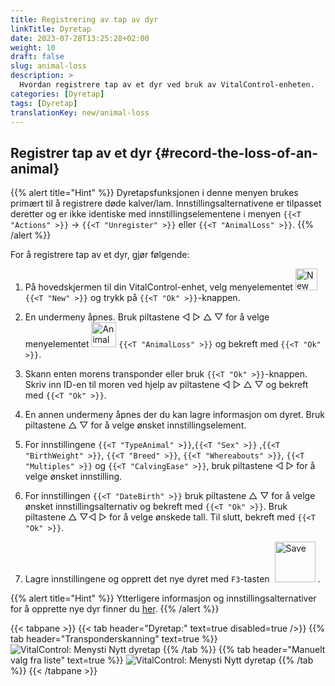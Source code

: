 ```yaml
---
title: Registrering av tap av dyr
linkTitle: Dyretap
date: 2023-07-28T13:25:28+02:00
weight: 10
draft: false
slug: animal-loss
description: >
  Hvordan registrere tap av et dyr ved bruk av VitalControl-enheten.
categories: [Dyretap]
tags: [Dyretap]
translationKey: new/animal-loss
---
```

## Registrer tap av et dyr {#record-the-loss-of-an-animal}

{{% alert title="Hint" %}}
Dyretapsfunksjonen i denne menyen brukes primært til å registrere døde kalver/lam. Innstillingsalternativene er tilpasset deretter og er ikke identiske med innstillingselementene i menyen `{{<T "Actions" >}}` -> `{{<T "Unregister" >}}` eller `{{<T "AnimalLoss" >}}`.
{{% /alert %}}

For å registrere tap av et dyr, gjør følgende:

1. På hovedskjermen til din VitalControl-enhet, velg menyelementet <img src="/icons/main/new-animal.svg" width="35" align="bottom" alt="New animal" /> `{{<T "New" >}}` og trykk på `{{<T "Ok" >}}`-knappen.

2. En undermeny åpnes. Bruk piltastene ◁ ▷ △ ▽ for å velge menyelementet <img src="/icons/main/stillbirth.svg" width="40" align="bottom" alt="Animal loss" /> `{{<T "AnimalLoss" >}}` og bekreft med `{{<T "Ok" >}}`.

3. Skann enten morens transponder eller bruk `{{<T "Ok" >}}`-knappen. Skriv inn ID-en til moren ved hjelp av piltastene ◁ ▷ △ ▽ og bekreft med `{{<T "Ok" >}}`.

4. En annen undermeny åpnes der du kan lagre informasjon om dyret. Bruk piltastene △ ▽ for å velge ønsket innstillingselement.

5. For innstillingene `{{<T "TypeAnimal" >}}`,`{{<T "Sex" >}}` ,`{{<T "BirthWeight" >}}`, `{{<T "Breed" >}}`, `{{<T "Whereabouts" >}}`, `{{<T "Multiples" >}}` og `{{<T "CalvingEase" >}}`, bruk piltastene ◁ ▷ for å velge ønsket innstilling.

6. For innstillingen `{{<T "DateBirth" >}}` bruk piltastene △ ▽ for å velge ønsket innstillingsalternativ og bekreft med `{{<T "Ok" >}}`. Bruk piltastene △ ▽◁ ▷ for å velge ønskede tall. Til slutt, bekreft med `{{<T "Ok" >}}`.

7. Lagre innstillingene og opprett det nye dyret med `F3`-tasten &nbsp;<img src="/icons/footer/save_exit.svg" width="65" align="bottom" alt="Save" />&nbsp;.

{{% alert title="Hint" %}}
Ytterligere informasjon og innstillingsalternativer for å opprette nye dyr finner du [her](../../settings/animal-registration/).
{{% /alert %}}

{{< tabpane >}}
{{< tab header="Dyretap:" text=true disabled=true />}}
{{% tab header="Transponderskanning" text=true %}}
![VitalControl: Menysti Nytt dyretap](../images/animalloss-scan.png "Registrer tapet av et dyr")
{{% /tab %}}
{{% tab header="Manuelt valg fra liste" text=true %}}
![VitalControl: Menysti Nytt dyretap](../images/animalloss.png "Registrer tapet av et dyr")
{{% /tab %}}
{{< /tabpane >}}
